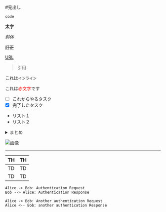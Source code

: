 #見出し


```
code
```

**太字**

*斜体*

~~訂正~~

[URL](https://notepm.jp)

>引用

これは`インライン`

これは<span style="color: red; ">赤文字</span>です

- [ ] これからやるタスク
- [x] 完了したタスク

- リスト１
- リスト２

<details><summary>まとめ</summary>詳細</details>

![画像](https://notepm.jp/assets/img/apple-touch-icon-120x120.png)

---

|  TH  |  TH  |
| ---- | ---- |
|  TD  |  TD  |
|  TD  |  TD  |


```plantuml
Alice -> Bob: Authentication Request
Bob --> Alice: Authentication Response

Alice -> Bob: Another authentication Request
Alice <-- Bob: another authentication Response
```